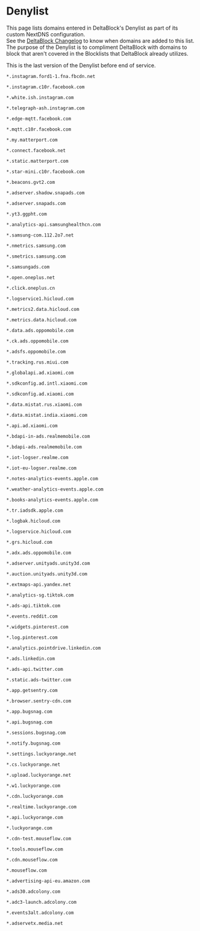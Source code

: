 # Denylist
This page lists domains entered in DeltaBlock's Denylist as part of its custom NextDNS configuration.<br>
See the [DeltaBlock Changelog](https://github.com/gabefletch/DeltaBlock#changes) to know when domains are added to this list.<br>
The purpose of the Denylist is to compliment DeltaBlock with domains to block that aren't covered in the Blocklists that DeltaBlock already utilizes.<br>

This is the last version of the Denylist before end of service.

```
*.instagram.ford1-1.fna.fbcdn.net

*.instagram.c10r.facebook.com

*.white.ish.instagram.com

*.telegraph-ash.instagram.com

*.edge-mqtt.facebook.com

*.mqtt.c10r.facebook.com

*.my.matterport.com

*.connect.facebook.net

*.static.matterport.com

*.star-mini.c10r.facebook.com

*.beacons.gvt2.com

*.adserver.shadow.snapads.com

*.adserver.snapads.com

*.yt3.ggpht.com

*.analytics-api.samsunghealthcn.com

*.samsung-com.112.2o7.net

*.nmetrics.samsung.com

*.smetrics.samsung.com

*.samsungads.com

*.open.oneplus.net

*.click.oneplus.cn

*.logservice1.hicloud.com

*.metrics2.data.hicloud.com

*.metrics.data.hicloud.com

*.data.ads.oppomobile.com

*.ck.ads.oppomobile.com

*.adsfs.oppomobile.com

*.tracking.rus.miui.com

*.globalapi.ad.xiaomi.com

*.sdkconfig.ad.intl.xiaomi.com

*.sdkconfig.ad.xiaomi.com

*.data.mistat.rus.xiaomi.com

*.data.mistat.india.xiaomi.com

*.api.ad.xiaomi.com

*.bdapi-in-ads.realmemobile.com

*.bdapi-ads.realmemobile.com

*.iot-logser.realme.com

*.iot-eu-logser.realme.com

*.notes-analytics-events.apple.com

*.weather-analytics-events.apple.com

*.books-analytics-events.apple.com

*.tr.iadsdk.apple.com

*.logbak.hicloud.com

*.logservice.hicloud.com

*.grs.hicloud.com

*.adx.ads.oppomobile.com

*.adserver.unityads.unity3d.com

*.auction.unityads.unity3d.com

*.extmaps-api.yandex.net

*.analytics-sg.tiktok.com

*.ads-api.tiktok.com

*.events.reddit.com

*.widgets.pinterest.com

*.log.pinterest.com

*.analytics.pointdrive.linkedin.com

*.ads.linkedin.com

*.ads-api.twitter.com

*.static.ads-twitter.com

*.app.getsentry.com

*.browser.sentry-cdn.com

*.app.bugsnag.com

*.api.bugsnag.com

*.sessions.bugsnag.com

*.notify.bugsnag.com

*.settings.luckyorange.net

*.cs.luckyorange.net

*.upload.luckyorange.net

*.w1.luckyorange.com

*.cdn.luckyorange.com

*.realtime.luckyorange.com

*.api.luckyorange.com

*.luckyorange.com

*.cdn-test.mouseflow.com

*.tools.mouseflow.com

*.cdn.mouseflow.com

*.mouseflow.com

*.advertising-api-eu.amazon.com

*.ads30.adcolony.com

*.adc3-launch.adcolony.com

*.events3alt.adcolony.com

*.adservetx.media.net
```
